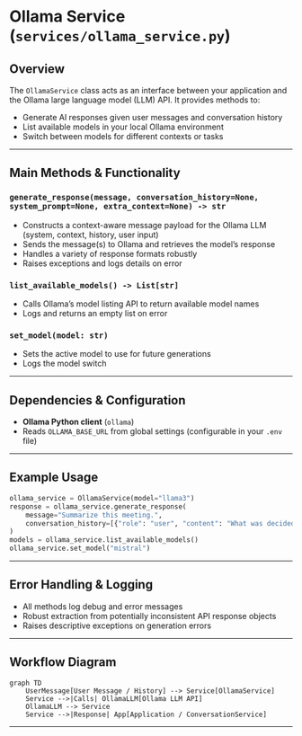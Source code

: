 # Ollama Service (`services/ollama_service.py`)

## Overview

The `OllamaService` class acts as an interface between your application and the Ollama large language model (LLM) API. It provides methods to:
- Generate AI responses given user messages and conversation history
- List available models in your local Ollama environment
- Switch between models for different contexts or tasks

---

## Main Methods & Functionality

### `generate_response(message, conversation_history=None, system_prompt=None, extra_context=None) -> str`
- Constructs a context-aware message payload for the Ollama LLM (system, context, history, user input)
- Sends the message(s) to Ollama and retrieves the model’s response
- Handles a variety of response formats robustly
- Raises exceptions and logs details on error

### `list_available_models() -> List[str]`
- Calls Ollama’s model listing API to return available model names
- Logs and returns an empty list on error

### `set_model(model: str)`
- Sets the active model to use for future generations
- Logs the model switch

---

## Dependencies & Configuration
- **Ollama Python client** (`ollama`)
- Reads `OLLAMA_BASE_URL` from global settings (configurable in your `.env` file)

---

## Example Usage

```python
ollama_service = OllamaService(model="llama3")
response = ollama_service.generate_response(
    message="Summarize this meeting.",
    conversation_history=[{"role": "user", "content": "What was decided last time?"}]
)
models = ollama_service.list_available_models()
ollama_service.set_model("mistral")
```

---

## Error Handling & Logging
- All methods log debug and error messages
- Robust extraction from potentially inconsistent API response objects
- Raises descriptive exceptions on generation errors

---

## Workflow Diagram

```mermaid
graph TD
    UserMessage[User Message / History] --> Service[OllamaService]
    Service -->|Calls| OllamaLLM[Ollama LLM API]
    OllamaLLM --> Service
    Service -->|Response| App[Application / ConversationService]
```

---


